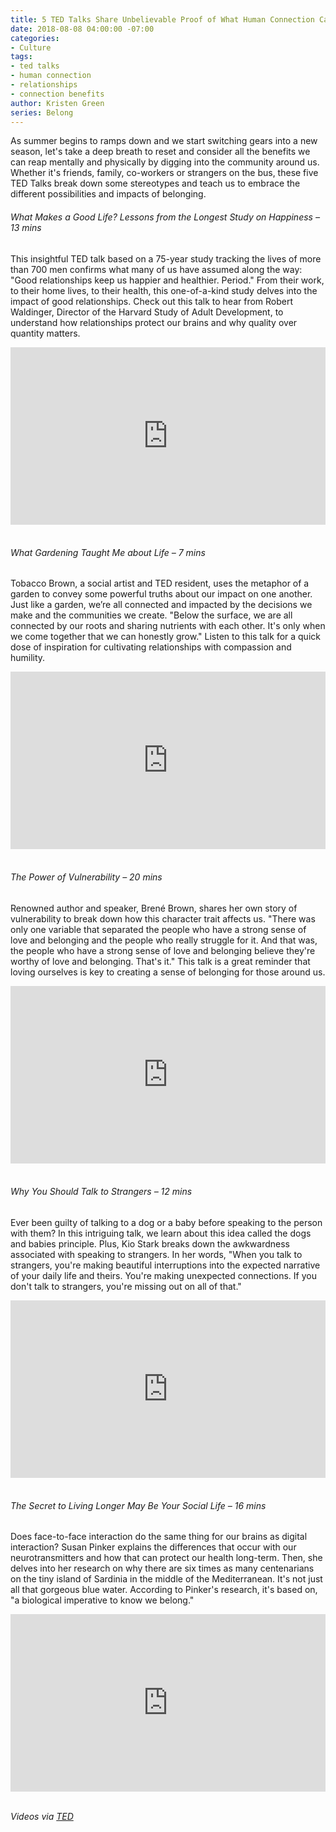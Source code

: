 ```yaml
---
title: 5 TED Talks Share Unbelievable Proof of What Human Connection Can Do
date: 2018-08-08 04:00:00 -07:00
categories:
- Culture
tags:
- ted talks
- human connection
- relationships
- connection benefits
author: Kristen Green
series: Belong
---
```


As summer begins to ramps down and we start switching gears into a new season, let's take a deep breath to reset and consider all the benefits we can reap mentally and physically by digging into the community around us. Whether it's friends, family, co-workers or strangers on the bus, these five TED Talks break down some stereotypes and teach us to embrace the different possibilities and impacts of belonging. 

###### What Makes a Good Life? Lessons from the Longest Study on Happiness – 13 mins

This insightful TED talk based on a 75-year study tracking the lives of more than 700 men confirms what many of us have assumed along the way: "Good relationships keep us happier and healthier. Period." From their work, to their home lives, to their health, this one-of-a-kind study delves into the impact of good relationships. Check out this talk to hear from Robert Waldinger, Director of the Harvard Study of Adult Development, to understand how relationships protect our brains and why quality over quantity matters. 

<div style="max-width:854px"><div style="position:relative;height:0;padding-bottom:56.25%"><iframe src="https://embed.ted.com/talks/robert_waldinger_what_makes_a_good_life_lessons_from_the_longest_study_on_happiness" width="854" height="480" style="position:absolute;left:0;top:0;width:100%;height:100%" frameborder="0" scrolling="no" allowfullscreen></iframe></div></div>

<br>

###### What Gardening Taught Me about Life – 7 mins

Tobacco Brown, a social artist and TED resident, uses the metaphor of a garden to convey some powerful truths about our impact on one another. Just like a garden, we’re all connected and impacted by the decisions we make and the communities we create. "Below the surface, we are all connected by our roots and sharing nutrients with each other. It's only when we come together that we can honestly grow." Listen to this talk for a quick dose of inspiration for cultivating relationships with compassion and humility.

<div style="max-width:854px"><div style="position:relative;height:0;padding-bottom:56.25%"><iframe src="https://embed.ted.com/talks/tobacco_brown_what_gardening_taught_me_about_life" width="854" height="480" style="position:absolute;left:0;top:0;width:100%;height:100%" frameborder="0" scrolling="no" allowfullscreen></iframe></div></div>

<br>

###### The Power of Vulnerability – 20 mins

Renowned author and speaker, Brené Brown, shares her own story of vulnerability to break down how this character trait affects us. "There was only one variable that separated the people who have a strong sense of love and belonging and the people who really struggle for it. And that was, the people who have a strong sense of love and belonging believe they're worthy of love and belonging. That's it." This talk is a great reminder that loving ourselves is key to creating a sense of belonging for those around us. 

<div style="max-width:854px"><div style="position:relative;height:0;padding-bottom:56.25%"><iframe src="https://embed.ted.com/talks/brene_brown_on_vulnerability" width="854" height="480" style="position:absolute;left:0;top:0;width:100%;height:100%" frameborder="0" scrolling="no" allowfullscreen></iframe></div></div>

<br>

###### Why You Should Talk to Strangers – 12 mins

Ever been guilty of talking to a dog or a baby before speaking to the person with them? In this intriguing talk, we learn about this idea called the dogs and babies principle. Plus, Kio Stark breaks down the awkwardness associated with speaking to strangers. In her words, "When you talk to strangers, you're making beautiful interruptions into the expected narrative of your daily life and theirs. You're making unexpected connections. If you don't talk to strangers, you're missing out on all of that." 

<div style="max-width:854px"><div style="position:relative;height:0;padding-bottom:56.25%"><iframe src="https://embed.ted.com/talks/kio_stark_why_you_should_talk_to_strangers" width="854" height="480" style="position:absolute;left:0;top:0;width:100%;height:100%" frameborder="0" scrolling="no" allowfullscreen></iframe></div></div>

<br>

###### The Secret to Living Longer May Be Your Social Life – 16 mins

Does face-to-face interaction do the same thing for our brains as digital interaction? Susan Pinker explains the differences that occur with our neurotransmitters and how that can protect our health long-term. Then, she delves into her research on why there are six times as many centenarians on the tiny island of Sardinia in the middle of the Mediterranean. It's not just all that gorgeous blue water. According to Pinker's research, it's based on, "a biological imperative to know we belong."

<div style="max-width:854px"><div style="position:relative;height:0;padding-bottom:56.25%"><iframe src="https://embed.ted.com/talks/susan_pinker_the_secret_to_living_longer_may_be_your_social_life" width="854" height="480" style="position:absolute;left:0;top:0;width:100%;height:100%" frameborder="0" scrolling="no" allowfullscreen></iframe></div></div>

<br>

_Videos via [TED](https://www.ted.com/)_
